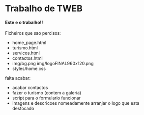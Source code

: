 Trabalho de TWEB
================

#### Este e o trabalho!! ###

Ficheiros que sao percisos:
- home_page.html
- turismo.html
- servicos.html
- contactos.html 
- img/bg.png img/logoFINAL960x120.png 
- styles/home.css 

falta acabar:
- acabar contactos
- fazer o turismo (contem a galeria)
- script para o formulario funcionar
- imagens e descricoes nomeadamente arranjar o logo que esta desfocado

